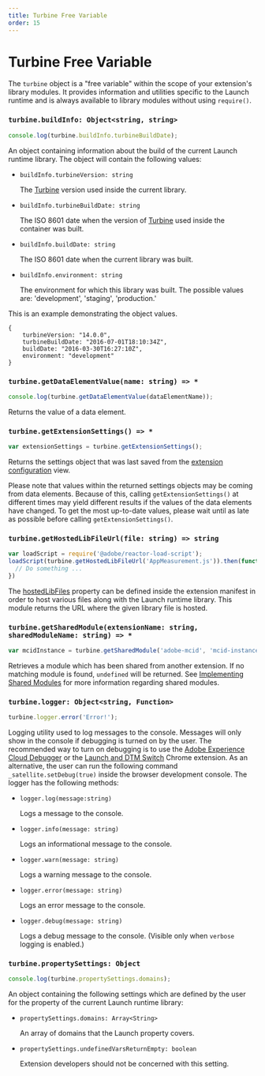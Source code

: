 ```yaml
---
title: Turbine Free Variable
order: 15
---
```


# Turbine Free Variable

The `turbine` object is a "free variable" within the scope of your extension's library modules. It provides information and utilities specific to the Launch runtime and is always available to library modules without using `require()`.

### `turbine.buildInfo: Object<string, string>`

```javascript
console.log(turbine.buildInfo.turbineBuildDate);
```

An object containing information about the build of the current Launch runtime library. The object will contain the following values:

* `buildInfo.turbineVersion: string`

  The [Turbine](https://www.npmjs.com/package/@adobe/reactor-turbine) version used inside the current library.

* `buildInfo.turbineBuildDate: string`

  The ISO 8601 date when the version of [Turbine](https://www.npmjs.com/package/@adobe/reactor-turbine) used inside the container was built.

* `buildInfo.buildDate: string`

  The ISO 8601 date when the current library was built.

* `buildInfo.environment: string`

  The environment for which this library was built. The possible values are: 'development', 'staging', 'production.'

This is an example demonstrating the object values.

```
{
    turbineVersion: "14.0.0",
    turbineBuildDate: "2016-07-01T18:10:34Z",
    buildDate: "2016-03-30T16:27:10Z",
    environment: "development"
}
```

### `turbine.getDataElementValue(name: string) => *`

```javascript
console.log(turbine.getDataElementValue(dataElementName));
```

Returns the value of a data element.

### `turbine.getExtensionSettings() => *`

```javascript
var extensionSettings = turbine.getExtensionSettings();
```

Returns the settings object that was last saved from the [extension configuration](../extension-configuration) view.

Please note that values within the returned settings objects may be coming from data elements. Because of this, calling `getExtensionSettings()` at different times may yield different results if the values of the data elements have changed. To get the most up-to-date values, please wait until as late as possible before calling `getExtensionSettings()`.

### `turbine.getHostedLibFileUrl(file: string) => string`

```javascript
var loadScript = require('@adobe/reactor-load-script');
loadScript(turbine.getHostedLibFileUrl('AppMeasurement.js')).then(function() {
  // Do something ...
})
```

The [hostedLibFiles](../extension-manifest/#hostedlibfiles) property can be defined inside the extension manifest in order to host various files along with the Launch runtime library. This module returns the URL where the given library file is hosted.

### `turbine.getSharedModule(extensionName: string, sharedModuleName: string) => *`

```javascript
var mcidInstance = turbine.getSharedModule('adobe-mcid', 'mcid-instance');
```

Retrieves a module which has been shared from another extension. If no matching module is found, `undefined` will be returned. See [Implementing Shared Modules](../shared-modules) for more information regarding shared modules.

### `turbine.logger: Object<string, Function>`

```javascript
turbine.logger.error('Error!');
```

Logging utility used to log messages to the console. Messages will only show in the console if debugging is turned on by the user. The recommended way to turn on debugging is to use the [Adobe Experience Cloud Debugger](https://chrome.google.com/webstore/detail/adobe-experience-cloud-de/ocdmogmohccmeicdhlhhgepeaijenapj?src=propaganda) or the [Launch and DTM Switch](https://chrome.google.com/webstore/detail/adobe-dtm-switch/nlgdemkdapolikbjimjajpmonpbpmipk) Chrome extension. As an alternative, the user can run the following command `_satellite.setDebug(true)` inside the browser development console. The logger has the following methods:

* `logger.log(message:string)`

  Logs a message to the console.

* `logger.info(message: string)`

  Logs an informational message to the console.

* `logger.warn(message: string)`

  Logs a warning message to the console.

* `logger.error(message: string)`

  Logs an error message to the console.

* `logger.debug(message: string)`

  Logs a debug message to the console. (Visible only when `verbose` logging is enabled.)

### `turbine.propertySettings: Object`

```javascript
console.log(turbine.propertySettings.domains);
```

An object containing the following settings which are defined by the user for the property of the current Launch runtime library:

* `propertySettings.domains: Array<String>`

  An array of domains that the Launch property covers.

* `propertySettings.undefinedVarsReturnEmpty: boolean`

  Extension developers should not be concerned with this setting.
